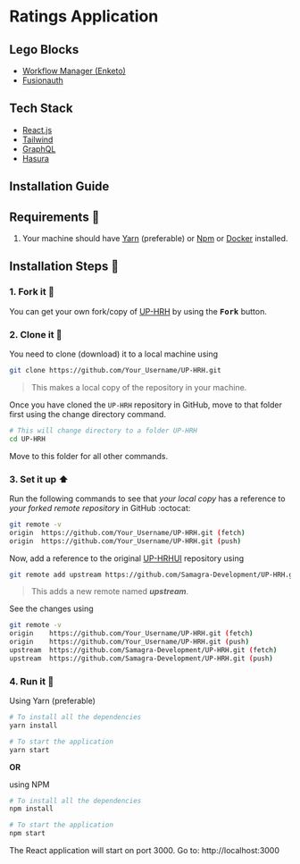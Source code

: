 # Ratings Application

## Lego Blocks
- [Workflow Manager (Enketo)](https://github.com/SakshamHaryana-SE/enketo)
- [Fusionauth](https://fusionauth.io/docs/v1/tech/)

## Tech Stack
- [React.js](https://reactjs.org/docs/getting-started.html)
- [Tailwind](https://tailwindcss.com/docs/installation)
- [GraphQL](https://graphql.org/code/#javascript)
- [Hasura](https://hasura.io/docs/latest/index/)

## Installation Guide

## Requirements :scroll:

1. Your machine should have [Yarn](https://classic.yarnpkg.com/en/docs/install/#windows-stable) (preferable) or [Npm](https://docs.npmjs.com/downloading-and-installing-node-js-and-npm) or [Docker](https://docs.docker.com/get-docker/) installed.

## Installation Steps :walking:

### 1. Fork it :fork_and_knife:

You can get your own fork/copy of [UP-HRH](https://github.com/Samagra-Development/UP-HRH) by using the <kbd><b>Fork</b></kbd> button.

### 2. Clone it :busts_in_silhouette:

You need to clone (download) it to a local machine using

```sh
git clone https://github.com/Your_Username/UP-HRH.git
```

> This makes a local copy of the repository in your machine.

Once you have cloned the `UP-HRH` repository in GitHub, move to that folder first using the change directory command.

```sh
# This will change directory to a folder UP-HRH
cd UP-HRH
```

Move to this folder for all other commands.

### 3. Set it up :arrow_up:

Run the following commands to see that _your local copy_ has a reference to _your forked remote repository_ in GitHub :octocat:

```sh
git remote -v
origin  https://github.com/Your_Username/UP-HRH.git (fetch)
origin  https://github.com/Your_Username/UP-HRH.git (push)
```

Now, add a reference to the original [UP-HRHUI](https://github.com/Samagra-Development/UP-HRH) repository using

```sh
git remote add upstream https://github.com/Samagra-Development/UP-HRH.git
```

> This adds a new remote named **_upstream_**.

See the changes using

```sh
git remote -v
origin    https://github.com/Your_Username/UP-HRH.git (fetch)
origin    https://github.com/Your_Username/UP-HRH.git (push)
upstream  https://github.com/Samagra-Development/UP-HRH.git (fetch)
upstream  https://github.com/Samagra-Development/UP-HRH.git (push)
```

### 4. Run it :checkered_flag:

Using Yarn (preferable)
```sh
# To install all the dependencies
yarn install

# To start the application
yarn start
```

**OR**

using NPM
```sh
# To install all the dependencies
npm install

# To start the application
npm start
```
The React application will start on port 3000.
Go to: http://localhost:3000

